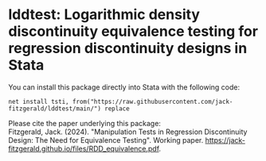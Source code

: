 # lddtest: Logarithmic density discontinuity equivalence testing for regression discontinuity designs in Stata

You can install this package directly into Stata with the following code:
```
net install tsti, from("https://raw.githubusercontent.com/jack-fitzgerald/lddtest/main/") replace
```
Please cite the paper underlying this package: <br/>
Fitzgerald, Jack. (2024). "Manipulation Tests in Regression Discontinuity Design: The Need for Equivalence Testing". Working paper. https://jack-fitzgerald.github.io/files/RDD_equivalence.pdf.
